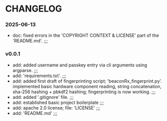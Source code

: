 # CHANGELOG

### 2025-06-13

- doc: fixed errors in the 'COPYRIGHT CONTEXT & LICENSE' part of the 'README.md'. ;;;

### v0.0.1

- add: added username and passkey entry via cli arguments using argparse. ;;;
- add: 'requirements.txt'. ;;;
- add: added first draft of fingerprinting script; 'beaconRx_fingerprint.py'. implemented basic hardware component reading, string concatenation, sha-256 hashing + pbkdf2 hashing; fingerprinting is now working. ;;;
- add: added '.gitignore' file. ;;;
- add: established basic project boilerplate ;;;
- add: apache 2.0 license; file: 'LICENSE' ;;;
- add: 'README.md' ;;;